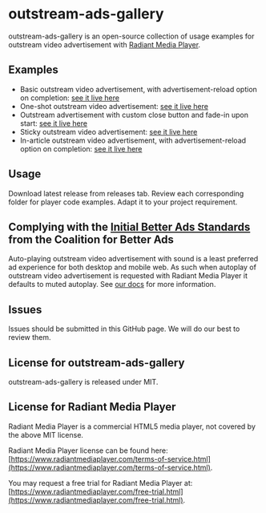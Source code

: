 # outstream-ads-gallery

outstream-ads-gallery is an open-source collection of usage examples for outstream video advertisement with [Radiant Media Player](https://www.radiantmediaplayer.com).

## Examples
- Basic outstream video advertisement, with advertisement-reload option on completion: [see it live here](https://www.radiantmediaplayer.com/docs/latest/gist/outstream-ads-gallery/basic-with-reload/)
- One-shot outstream video advertisement: [see it live here](https://www.radiantmediaplayer.com/docs/latest/gist/outstream-ads-gallery/one-shot/)
- Outstream advertisement with custom close button and fade-in upon start: [see it live here](https://www.radiantmediaplayer.com/docs/latest/gist/outstream-ads-gallery/close-button/)
- Sticky outstream video advertisement: [see it live here](https://www.radiantmediaplayer.com/docs/latest/gist/outstream-ads-gallery/sticky/)
- In-article outstream video advertisement, with advertisement-reload option on completion: [see it live here](https://www.radiantmediaplayer.com/docs/latest/gist/outstream-ads-gallery/in-article/)

## Usage
Download latest release from releases tab. Review each corresponding folder for player code examples. Adapt it to your project requirement.

## Complying with the [Initial Better Ads Standards](https://www.betterads.org/standards/) from the Coalition for Better Ads
Auto-playing outstream video advertisement with sound is a least preferred ad experience for both desktop and mobile 
web. As such when autoplay of outstream video advertisement is requested with Radiant Media Player it defaults to muted autoplay. See [our docs](https://www.radiantmediaplayer.com/docs/latest/outstream-video-ads.html#player-settings) for more information.

## Issues
Issues should be submitted in this GitHub page. We will do our best to review them.

## License for outstream-ads-gallery
outstream-ads-gallery is released under MIT.

## License for Radiant Media Player
Radiant Media Player is a commercial HTML5 media player, not covered by the above MIT license. 

Radiant Media Player license can be found here: [https://www.radiantmediaplayer.com/terms-of-service.html](https://www.radiantmediaplayer.com/terms-of-service.html). 

You may request a free trial for Radiant Media Player at: [https://www.radiantmediaplayer.com/free-trial.html](https://www.radiantmediaplayer.com/free-trial.html).
